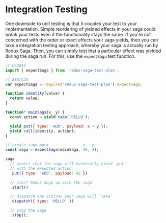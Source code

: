 # Integration Testing

One downside to unit testing is that it couples your test to your
implementation. Simple reordering of yielded effects in your saga could break
your tests even if the functionality stays the same. If you're not concerned
with the order or exact effects your saga yields, then you can take a
integration testing approach, whereby your saga is actually run by Redux Saga.
Then, you can simply test that a particular effect was yielded during the saga
run. For this, use the `expectSaga` test function.

```js
// ES2015
import { expectSaga } from 'redux-saga-test-plan';

// ES5/CJS
var expectSaga = require('redux-saga-test-plan').expectSaga;

function identity(value) {
  return value;
}

function* mainSaga(x, y) {
  const action = yield take('HELLO');

  yield put({ type: 'ADD', payload: x + y });
  yield call(identity, action);
}

// create saga mock               x   y
const saga = expectSaga(mainSaga, 40, 2);

saga
  // assert that the saga will eventually yield `put`
  // with the expected action
  .put({ type: 'ADD', payload: 42 })

  // start Redux Saga up with the saga
  .start()

  // dispatch any actions your saga will `take`
  .dispatch({ type: 'HELLO' })

  // stop the saga
  .stop();
```
